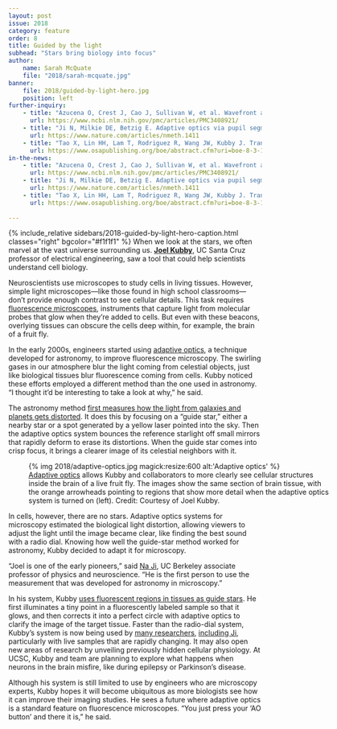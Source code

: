 ```yaml
---
layout: post
issue: 2018
category: feature
order: 8
title: Guided by the light
subhead: "Stars bring biology into focus"
author:
    name: Sarah McQuate
    file: "2018/sarah-mcquate.jpg"
banner:
    file: 2018/guided-by-light-hero.jpg
    position: left
further-inquiry:
    - title: "Azucena O, Crest J, Cao J, Sullivan W, et al. Wavefront aberration measurements and corrections through thick tissue using fluorescent microsphere reference beacons. Optics Express 2010;18(16):17521-32"
      url: https://www.ncbi.nlm.nih.gov/pmc/articles/PMC3408921/
    - title: "Ji N, Milkie DE, Betzig E. Adaptive optics via pupil segmentation for high-resolution imaging in biological tissues. Nature Methods 2010;7(2):141-7"
      url: https://www.nature.com/articles/nmeth.1411
    - title: "Tao X, Lin HH, Lam T, Rodriguez R, Wang JW, Kubby J. Transcutical imaging with cellular and subcellular resolution. Biomedical Optics Express 2017;8(3):1277-89"
      url: https://www.osapublishing.org/boe/abstract.cfm?uri=boe-8-3-1277
in-the-news:
    - title: "Azucena O, Crest J, Cao J, Sullivan W, et al. Wavefront aberration measurements and corrections through thick tissue using fluorescent microsphere reference beacons. Optics Express 2010;18(16):17521-32"
      url: https://www.ncbi.nlm.nih.gov/pmc/articles/PMC3408921/
    - title: "Ji N, Milkie DE, Betzig E. Adaptive optics via pupil segmentation for high-resolution imaging in biological tissues. Nature Methods 2010;7(2):141-7"
      url: https://www.nature.com/articles/nmeth.1411
    - title: "Tao X, Lin HH, Lam T, Rodriguez R, Wang JW, Kubby J. Transcutical imaging with cellular and subcellular resolution. Biomedical Optics Express 2017;8(3):1277-89"
      url: https://www.osapublishing.org/boe/abstract.cfm?uri=boe-8-3-1277
    
---
```

{% include_relative sidebars/2018-guided-by-light-hero-caption.html classes="right" bgcolor="#f1f1f1" %}
When we look at the stars, we often marvel at the vast universe surrounding us. [**Joel Kubby**](https://www.soe.ucsc.edu/people/jkubby), UC Santa Cruz professor of electrical engineering, saw a tool that could help scientists understand cell biology.

Neuroscientists use microscopes to study cells in living tissues. However, simple light microscopes—like those found in high school classrooms—don’t provide enough contrast to see cellular details. This task requires [fluorescence microscopes](https://www.microscopyu.com/techniques/fluorescence/introduction-to-fluorescence-microscopy), instruments that capture light from molecular probes that glow when they’re added to cells. But even with these beacons, overlying tissues can obscure the cells deep within, for example, the brain of a fruit fly.

In the early 2000s, engineers started using [adaptive optics](https://en.wikipedia.org/wiki/Adaptive_optics), a technique developed for astronomy, to improve fluorescence microscopy. The swirling gases in our atmosphere blur the light coming from celestial objects, just like biological tissues blur fluorescence coming from cells. Kubby noticed these efforts employed a different method than the one used in astronomy. “I thought it’d be interesting to take a look at why,” he said.

The astronomy method [first measures how the light from galaxies and planets gets distorted](http://cfao.ucolick.org/EO/resources/History_AO_Max.pdf). It does this by focusing on a “guide star,” either a nearby star or a spot generated by a yellow laser pointed into the sky. Then the adaptive optics system bounces the reference starlight off small mirrors that rapidly deform to erase its distortions. When the guide star comes into crisp focus, it brings a clearer image of its celestial neighbors with it.
<figure class="" style="width:600px;">
  {% img 2018/adaptive-optics.jpg magick:resize:600 alt:'Adaptive optics' %}<figcaption><a href="https://en.wikipedia.org/wiki/Adaptive_optics">Adaptive optics</a> allows Kubby and collaborators to more clearly see cellular structures inside the brain of a live fruit fly. The images show the same section of brain tissue, with the orange arrowheads pointing to regions that show more detail when the adaptive optics system is turned on (left). Credit: Courtesy of Joel Kubby.</figcaption>
</figure>
In cells, however, there are no stars. Adaptive optics systems for microscopy estimated the biological light distortion, allowing viewers to adjust the light until the image became clear, like finding the best sound with a radio dial. Knowing how well the guide-star method worked for astronomy, Kubby decided to adapt it for microscopy.

“Joel is one of the early pioneers,” said [Na Ji](http://physics.berkeley.edu/people/faculty/na-ji), UC Berkeley associate professor of physics and neuroscience. “He is the first person to use the measurement that was developed for astronomy in microscopy.”

In his system, Kubby [uses fluorescent regions in tissues as guide stars](https://www.osapublishing.org/oe/abstract.cfm?uri=oe-20-14-15969). He first illuminates a tiny point in a fluorescently labeled sample so that it glows, and then corrects it into a perfect circle with adaptive optics to clarify the image of the target tissue. Faster than the radio-dial system, Kubby’s system is now being used by [many researchers](https://cfaom.soe.ucsc.edu/), [including Ji](https://www.nature.com/articles/ncomms8276), particularly with live samples that are rapidly changing. It may also open new areas of research by unveiling previously hidden cellular physiology. At UCSC, Kubby and team are planning to explore what happens when neurons in the brain misfire, like during epilepsy or Parkinson’s disease.

Although his system is still limited to use by engineers who are microscopy experts, Kubby hopes it will become ubiquitous as more biologists see how it can improve their imaging studies. He sees a future where adaptive optics is a standard feature on fluorescence microscopes. “You just press your ‘AO button’ and there it is,” he said.